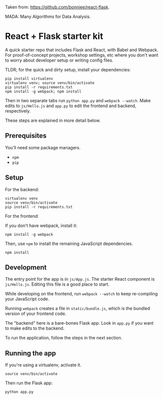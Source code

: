 Taken from: https://github.com/bonniee/react-flask.

MADA: Many Algorithms for Data Analysis.

# React + Flask starter kit

A quick starter repo that includes Flask and React, with Babel and Webpack. For proof-of-concept projects, workshop settings, etc where you don't want to worry about developer setup or writing config files.

TLDR; for the quick and dirty setup, install your dependencies:

```
pip install virtualenv
virtualenv venv; source venv/bin/activate
pip install -r requirements.txt
npm install -g webpack; npm install
```

Then in two separate tabs run `python app.py` and `webpack --watch`. Make edits to `js/Hello.js` and `app.py` to edit the frontend and backend, respectively.

These steps are explained in more detail below.

## Prerequisites

You'll need some package managers.

- `npm`
- `pip`

## Setup

For the backend:

```
virtualenv venv
source venv/bin/activate
pip install -r requirements.txt
```

For the frontend:

If you don't have webpack, install it:

```
npm install -g webpack
```

Then, use `npm` to install the remaining JavaScript dependencies.

```
npm install
```

## Development

The entry point for the app is in `js/App.js`. The starter React component is `js/Hello.js`. Editing this file is a good place to start.

While developing on the frontend, run `webpack --watch` to keep re-compiling your JavaScript code.

Running `webpack` creates a file in `static/bundle.js`, which is the bundled version of your frontend code.

The "backend" here is a bare-bones Flask app. Look in `app.py` if you want to make edits to the backend.

To run the application, follow the steps in the next section.

## Running the app

If you're using a virtualenv, activate it.

```
source venv/bin/activate
```

Then run the Flask app:

```
python app.py
```


